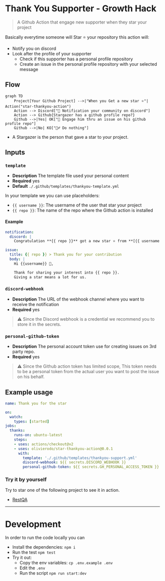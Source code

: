 # Thank You Supporter - Growth Hack

> A Github Action that engage new supporter when they star your project


Basically everytime someone will Star ⭐ your repository this action will:

* Notify you on discord
* Look after the profile of your supporter
	* Check if this supporter has a personal profile repository
  * Create an issue in the personal profile repository with your selected message

## Flow

```mermaid
graph TD
    Project[Your Github Project] -->|"When you Get a new star ⭐️"| Action("star-thankyou-action")
    Action --> Discord["💬 Notification your community on discord"]
    Action --> Github{Stargazer has a github profile repo?}
    Github -->|Yes| OK["🚀 Engage him thru an issue on his github profile repo"]
    Github -->|No| KO["🤷‍♂️ Do nothing"]
```

* A Stargazer is the person that gave a star to your project.


## Inputs

### `template`

* **Description** The template file used your personal content
* **Required** yes
* **Default** `./.github/templates/thankyou-template.yml`

In your template we you can use placeholders:

* `{{ username }}`: The username of the user that star your project
* `{{ repo }}`: The name of the repo where the Github action is installed

#### Example

```yaml
notification:
  discord: |
    Congratulation **{{ repo }}** got a new star ⭐ from **[{{ username }}](https://github.com/{{username}}/{{username}})**

issue:
  title: {{ repo }} > Thank you for your contribution
  body: |
    Hi {{username}} 👋,

    Thank for sharing your interest into {{ repo }}.
    Giving a star means a lot for us.
```

### `discord-webhook`

* **Description** The URL of the webhook channel where you want to receive the notification
* **Required** yes

> ⚠️ Since the Discord webhook is a credential we recommend you to store it in the secrets.

### `personal-github-token`

* **Description** The personal account token use for creating issues on 3rd party repo.
* **Required** yes

> ⚠️ Since the Github action token has limited scope, This token needs to be a personal token from the actual user you want to post the issue on his behalf.

## Example usage


```yaml
name: Thank you for the star

on:
  watch:
    types: [started]
jobs:
  thanks:
    runs-on: ubuntu-latest
    steps:
    - uses: actions/checkout@v2
    - uses: olivierodo/star-thankyou-action@0.0.1
      with:
        template: './.github/templates/thankyou-support.yml'
        discord-webhook: ${{ secrets.DISCORD_WEBHOOK }}
        personal-github-token: ${{ secrets.GH_PERSONAL_ACCESS_TOKEN }}
```

### Try it by yourself

Try to star one of the following project to see it in action.

* [RestQA](https://github.com/restqa/restqa)

---

# Development

In order to run the code locally you can

* Install the dependencies: `npm i`
* Run the test `npm test`
* Try it out:
  * Copy the env variables: `cp .env.example .env`
  * Edit the `.env` 
  * Run the script `npm run start:dev`
